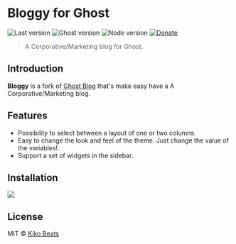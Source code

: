 # Bloggy for Ghost

![Last version](https://img.shields.io/github/tag/Kikobeats/bloggy.svg?style=flat-square)
![Ghost version](https://img.shields.io/badge/Ghost-0.7.x-brightgreen.svg?style=flat-square)
![Node version](https://img.shields.io/node/v/bloggy.svg?style=flat-square)
[![Donate](https://img.shields.io/badge/donate-paypal-blue.svg?style=flat-square)](https://paypal.me/kikobeats)

> A Corporative/Marketing blog for Ghost.

## Introduction

**Bloggy** is a fork of [Ghost Blog](https://github.com/TryGhost/Blog) that's make easy have a A Corporative/Marketing blog.

## Features

- Possibility to select between a layout of one or two columns.
- Easy to change the look and feel of the theme. Just change the value of the variables!.
- Support a set of widgets in the sidebar.

## Installation

![](http://www.netanimations.net/under-construction-flashing-barracade-animation.gif)

## License

MIT © [Kiko Beats](kikobeats.com)
